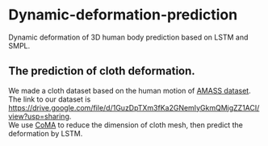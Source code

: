 # Dynamic-deformation-prediction
Dynamic deformation of 3D human body prediction based on LSTM and SMPL.  
## The prediction of cloth deformation.  
We made a cloth dataset based on the human motion of [AMASS dataset](https://amass.is.tuebingen.mpg.de/).  
The link to our dataset is https://drive.google.com/file/d/1GuzDpTXm3fKa2GNemIyGkmQMjgZZ1ACI/view?usp=sharing.  
We use [CoMA](https://coma.is.tue.mpg.de/) to reduce the dimension of cloth mesh, then predict the deformation by LSTM.  
